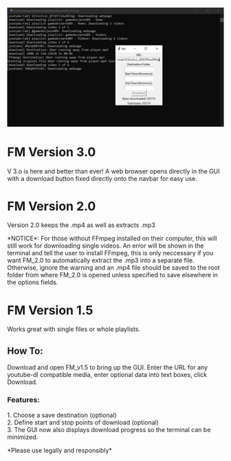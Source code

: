 <img src="FM_cover2.png"><br>

<h1>FM Version 3.0</h1>
<p>V 3.o is here and better than ever! A web browser opens directly in the GUI with a download button 
fixed directly onto the navbar for easy use.</p>
<h1>FM Version 2.0</h1>
<p>Version 2.0 keeps the .mp4 as well as extracts .mp3</p>
<p>*NOTICE*: For those without FFmpeg installed on their computer, this will still work for downloading single 
videos. An error will be shown in the terminal and tell the user to install FFmpeg, this is only neccessary if you want FM_2.0 to automatically extract the .mp3 into a separate file. Otherwise, ignore the warning and 
an .mp4 file should be saved to the root folder from where FM_2.0 is opened unless specified to save elsewhere
in the options fields.



<h1>FM Version 1.5</h1>
<p>Works great with single files or whole playlists.</p>
<h2>How To:</h2>
<p>Download and open FM_v1.5 to bring up the GUI. Enter the URL for any youtube-dl compatible media, enter optional data into text boxes, click Download.</p>
<h3>Features:</h3>
<p>1. Choose a save destination (optional) <br>
2. Define start and stop points of download (optional)<br>
3. The GUI now also displays download progress so the terminal can be minimized.</p>

<p>*Please use legally and responsibly*</p>
